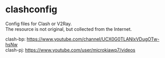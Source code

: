 # clashconfig
Config files for Clash or V2Ray. <br>
The resource is not original, but collected from the Internet.

clash-bp: https://www.youtube.com/channel/UCX0G0TLANlxVDugOTw-hsNw <br>
clash-pj: https://www.youtube.com/user/microkiawp7/videos
